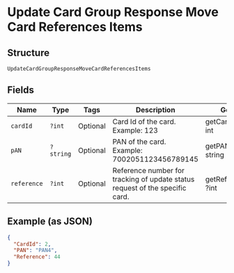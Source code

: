 
# Update Card Group Response Move Card References Items

## Structure

`UpdateCardGroupResponseMoveCardReferencesItems`

## Fields

| Name | Type | Tags | Description | Getter | Setter |
|  --- | --- | --- | --- | --- | --- |
| `cardId` | `?int` | Optional | Card Id of the card.<br>Example: 123 | getCardId(): ?int | setCardId(?int cardId): void |
| `pAN` | `?string` | Optional | PAN of the card.<br>Example: 7002051123456789145 | getPAN(): ?string | setPAN(?string pAN): void |
| `reference` | `?int` | Optional | Reference number for tracking of update status request of the specific card. | getReference(): ?int | setReference(?int reference): void |

## Example (as JSON)

```json
{
  "CardId": 2,
  "PAN": "PAN4",
  "Reference": 44
}
```

